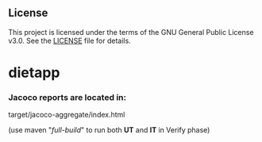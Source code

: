 ## License

This project is licensed under the terms of the GNU General Public License v3.0. See the [LICENSE](./LICENSE) file for
details.

# dietapp

### Jacoco reports are located in:

target/jacoco-aggregate/index.html

(use maven "_full-build_" to run both **UT** and **IT** in Verify phase)

